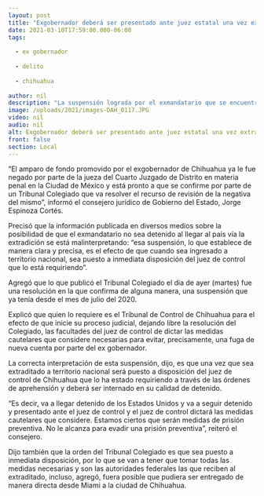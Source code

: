 ```yaml
---
layout: post
title: "Exgobernador deberá ser presentado ante juez estatal una vez extraditado, aclara Consejero"
date: 2021-03-10T17:59:00.000-06:00
tags:
  
  - ex gobernador
  
  - delito
  
  - chihuahua
  
author: nil
description: "La suspensión lograda por el exmandatario que se encuentra preso en Miami, Fl., lo que establece de manera clara y precisa es el efecto de que cuando sea ingresado a territorio nacional, sea puesto a inmediata disposición del juez de control que lo está requiriendo"
image: /uploads/2021/images-DAH_0117.JPG
video: nil
audio: nil
alt: Exgobernador deberá ser presentado ante juez estatal una vez extraditado, aclara Consejero
front: false
section: Local
---
```


“El amparo de fondo promovido por el exgobernador de Chihuahua ya le fue negado por parte de la jueza del Cuarto Juzgado de Distrito en materia penal en la Ciudad de México y está pronto a que se confirme por parte de un Tribunal Colegiado que va resolver el recurso de revisión de la negativa del mismo”, informó el consejero jurídico de Gobierno del Estado, Jorge Espinoza Cortés.

Precisó que la información publicada en diversos medios sobre la posibilidad de que el exmandatario no sea detenido al llegar al país vía la extradición se está malinterpretando: “esa suspensión,  lo que establece de manera clara y precisa, es el efecto de que cuando sea ingresado a territorio nacional, sea puesto a inmediata disposición del juez de control que lo está requiriendo”.

Agregó que lo que publicó el Tribunal Colegiado el día de ayer (martes) fue una resolución en la que confirma de alguna manera, una suspensión que ya tenía desde el mes de julio del 2020.

Explicó que quien lo requiere es el Tribunal de Control de Chihuahua para el efecto de que inicie su proceso judicial, dejando libre la resolución del Colegiado, las facultades del juez de control de dictar las medidas cautelares que considere necesarias para evitar, precisamente, una fuga de nueva cuenta por parte del ex gobernador.

La correcta interpretación de esta suspensión, dijo, es que una vez que sea extraditado a territorio nacional será puesto a disposición del juez de control de Chihuahua que lo ha estado requiriendo a través de las órdenes de aprehensión y deberá ser internado en su calidad de detenido. 

“Es decir, va a llegar detenido de los Estados Unidos y va a seguir detenido y presentado ante el juez de control y  el juez de control dictará las medidas cautelares que considere. Estamos ciertos que serán medidas de prisión preventiva. No le alcanza para evadir una prisión preventiva”, reiteró el consejero.

Dijo también que la orden del Tribunal Colegiado es que sea puesto a inmediata disposición, por lo que se van a tener que tomar todas las medidas necesarias y son las autoridades federales las que reciben al extraditado, incluso, agregó, fuera posible que pudiera ser entregado de manera directa desde Miami a la ciudad de Chihuahua.